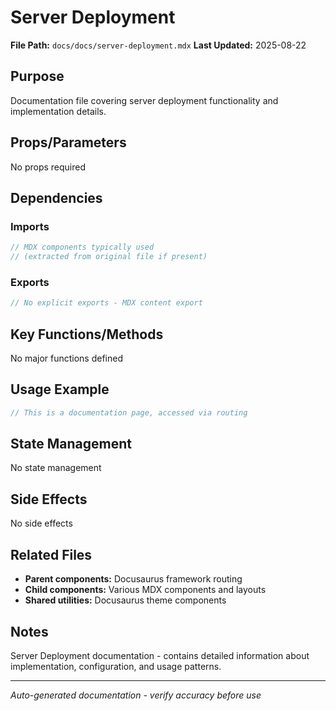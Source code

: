 # Server Deployment

**File Path:** `docs/docs/server-deployment.mdx`
**Last Updated:** 2025-08-22

## Purpose
Documentation file covering server deployment functionality and implementation details.

## Props/Parameters
No props required

## Dependencies

### Imports
```javascript
// MDX components typically used
// (extracted from original file if present)
```

### Exports
```javascript
// No explicit exports - MDX content export
```

## Key Functions/Methods
No major functions defined

## Usage Example
```javascript
// This is a documentation page, accessed via routing
```

## State Management
No state management

## Side Effects
No side effects

## Related Files
- **Parent components:** Docusaurus framework routing
- **Child components:** Various MDX components and layouts
- **Shared utilities:** Docusaurus theme components

## Notes
Server Deployment documentation - contains detailed information about implementation, configuration, and usage patterns.

---
*Auto-generated documentation - verify accuracy before use*